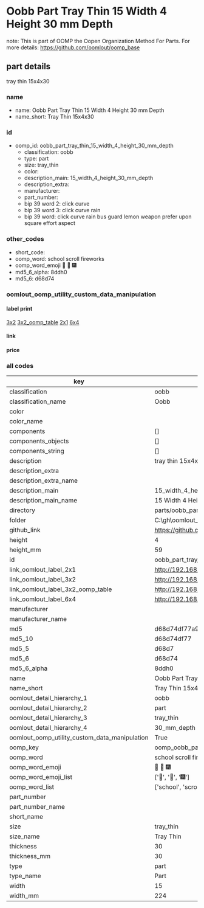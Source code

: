 # Oobb Part Tray Thin 15 Width 4 Height 30 mm Depth  

note: This is part of OOMP the Oopen Organization Method For Parts. For more details: https://github.com/oomlout/oomp_base

##  part details
  



tray thin 15x4x30



### name
* name: Oobb Part Tray Thin 15 Width 4 Height 30 mm Depth
* name_short: Tray Thin 15x4x30 
### id
* oomp_id: oobb_part_tray_thin_15_width_4_height_30_mm_depth
  * classification: oobb
  * type: part
  * size: tray_thin
  * color: 
  * description_main: 15_width_4_height_30_mm_depth
  * description_extra: 
  * manufacturer: 
  * part_number: 
  * bip 39 word 2: click curve
  * bip 39 word 3: click curve rain
  * bip 39 word: click curve rain bus guard lemon weapon prefer upon square effort aspect

### other_codes
* short_code: 
* oomp_word: school scroll fireworks
* oomp_word_emoji :school: :scroll: :fireworks:
* md5_6_alpha: 8ddh0
* md5_6: d68d74






### oomlout_oomp_utility_custom_data_manipulation
#### label print
[3x2](http://192.168.1.245:1112/?label=oomp%208ddh0)
[3x2_oomp_table](http://192.168.1.108:1112/?label=oomp%208ddh0)
[2x1](http://192.168.1.242:1112/?label=oomp%208ddh0)
[6x4](http://192.168.1.55:1112/?label=oomp%208ddh0)    

#### link

                              

#### price







### all codes 
| key | value |  
| --- | --- |  
| classification | oobb |  
| classification_name | Oobb |  
| color |  |  
| color_name |  |  
| components | [] |  
| components_objects | [] |  
| components_string | [] |  
| description | tray thin 15x4x30 |  
| description_extra |  |  
| description_extra_name |  |  
| description_main | 15_width_4_height_30_mm_depth |  
| description_main_name | 15 Width 4 Height 30 mm Depth |  
| directory | parts/oobb_part_tray_thin_15_width_4_height_30_mm_depth |  
| folder | C:\gh\oomlout_oobb_version_4_generated_parts\parts\oobb_part_tray_thin_15_width_4_height_30_mm_depth |  
| github_link | https://github.com/oomlout/oomlout_oomp_part_src/tree/main/parts/oobb_part_tray_thin_15_width_4_height_30_mm_depth |  
| height | 4 |  
| height_mm | 59 |  
| id | oobb_part_tray_thin_15_width_4_height_30_mm_depth |  
| link_oomlout_label_2x1 | http://192.168.1.242:1112/?label=oomp%208ddh0 |  
| link_oomlout_label_3x2 | http://192.168.1.245:1112/?label=oomp%208ddh0 |  
| link_oomlout_label_3x2_oomp_table | http://192.168.1.108:1112/?label=oomp%208ddh0 |  
| link_oomlout_label_6x4 | http://192.168.1.55:1112/?label=oomp%208ddh0 |  
| manufacturer |  |  
| manufacturer_name |  |  
| md5 | d68d74df77a9df09ff33a1ef620d9155 |  
| md5_10 | d68d74df77 |  
| md5_5 | d68d7 |  
| md5_6 | d68d74 |  
| md5_6_alpha | 8ddh0 |  
| name | Oobb Part Tray Thin 15 Width 4 Height 30 mm Depth |  
| name_short | Tray Thin 15x4x30  |  
| oomlout_detail_hierarchy_1 | oobb |  
| oomlout_detail_hierarchy_2 | part |  
| oomlout_detail_hierarchy_3 | tray_thin |  
| oomlout_detail_hierarchy_4 | 30_mm_depth |  
| oomlout_oomp_utility_custom_data_manipulation | True |  
| oomp_key | oomp_oobb_part_tray_thin_15_width_4_height_30_mm_depth |  
| oomp_word | school scroll fireworks |  
| oomp_word_emoji | :school: :scroll: :fireworks: |  
| oomp_word_emoji_list | [':school:', ':scroll:', ':fireworks:'] |  
| oomp_word_list | ['school', 'scroll', 'fireworks'] |  
| part_number |  |  
| part_number_name |  |  
| short_name |  |  
| size | tray_thin |  
| size_name | Tray Thin |  
| thickness | 30 |  
| thickness_mm | 30 |  
| type | part |  
| type_name | Part |  
| width | 15 |  
| width_mm | 224 |  
